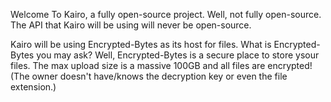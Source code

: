 Welcome To Kairo, a fully open-source project.
Well, not fully open-source. The API that Kairo will be using will never be open-source.

Kairo will be using Encrypted-Bytes as its host for files. What is Encrypted-Bytes you may ask? Well, Encrypted-Bytes is a secure place to store ysour files.
The max upload size is a massive 100GB and all files are encrypted! (The owner doesn't have/knows the decryption key or even the file extension.)
